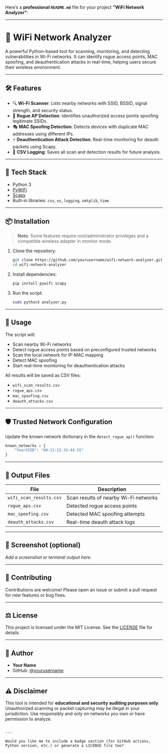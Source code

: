 Here’s a **professional `README.md`** file for your project **"WiFi Network Analyzer"**:

---

# 📡 WiFi Network Analyzer

A powerful Python-based tool for scanning, monitoring, and detecting vulnerabilities in Wi-Fi networks. It can identify rogue access points, MAC spoofing, and deauthentication attacks in real-time, helping users secure their wireless environment.

---

## 🛠 Features

- 🔍 **Wi-Fi Scanner**: Lists nearby networks with SSID, BSSID, signal strength, and security status.
- 🚨 **Rogue AP Detection**: Identifies unauthorized access points spoofing legitimate SSIDs.
- 🎭 **MAC Spoofing Detection**: Detects devices with duplicate MAC addresses using different IPs.
- ⚡ **Deauthentication Attack Detection**: Real-time monitoring for deauth packets using Scapy.
- 💾 **CSV Logging**: Saves all scan and detection results for future analysis.

---

## 🧰 Tech Stack

- Python 3
- [PyWiFi](https://github.com/awkman/pywifi)
- [Scapy](https://scapy.net/)
- Built-in libraries: `csv`, `os`, `logging`, `smtplib`, `time`

---

## 📦 Installation

> **Note**: Some features require root/administrator privileges and a compatible wireless adapter in monitor mode.

1. Clone the repository:
   ```bash
   git clone https://github.com/yourusername/wifi-network-analyzer.git
   cd wifi-network-analyzer
2. Install dependencies:

   ```bash
   pip install pywifi scapy
   ```

3. Run the script:

   ```bash
   sudo python3 analyzer.py
   ```

---

## 🚀 Usage

The script will:

* Scan nearby Wi-Fi networks
* Detect rogue access points based on preconfigured trusted networks
* Scan the local network for IP-MAC mapping
* Detect MAC spoofing
* Start real-time monitoring for deauthentication attacks

All results will be saved as CSV files:

* `wifi_scan_results.csv`
* `rogue_aps.csv`
* `mac_spoofing.csv`
* `deauth_attacks.csv`

---

## 🛡 Trusted Network Configuration

Update the known network dictionary in the `detect_rogue_ap()` function:

```python
known_networks = {
    "YourSSID": "00:11:22:33:44:55"
}
```

---

## 📁 Output Files

| File                    | Description                           |
| ----------------------- | ------------------------------------- |
| `wifi_scan_results.csv` | Scan results of nearby Wi-Fi networks |
| `rogue_aps.csv`         | Detected rogue access points          |
| `mac_spoofing.csv`      | Detected MAC spoofing attempts        |
| `deauth_attacks.csv`    | Real-time deauth attack logs          |

---

## 📸 Screenshot (optional)

*Add a screenshot or terminal output here.*

---

## 🤝 Contributing

Contributions are welcome! Please open an issue or submit a pull request for new features or bug fixes.

---

## ⚖️ License

This project is licensed under the MIT License. See the [LICENSE](LICENSE) file for details.

---

## 👤 Author

* **Your Name**
* GitHub: [@yourusername](https://github.com/yourusername)

---

## ⚠️ Disclaimer

This tool is intended for **educational and security auditing purposes only**. Unauthorized scanning or packet capturing may be illegal in your jurisdiction. Use responsibly and only on networks you own or have permission to analyze.

```

---

Would you like me to include a badge section (for GitHub actions, Python version, etc.) or generate a LICENSE file too?
```

